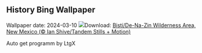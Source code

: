 ## History Bing Wallpaper
Wallpaper date: 2024-03-10
![](https://www.bing.com/th?id=OHR.BistiBlue_FR-CA0558895041_UHD.jpg&w=1000)Download: [Bisti/De-Na-Zin Wilderness Area, New Mexico (© Ian Shive/Tandem Stills + Motion)](https://www.bing.com/th?id=OHR.BistiBlue_FR-CA0558895041_UHD.jpg)

Auto get programm by LtgX
